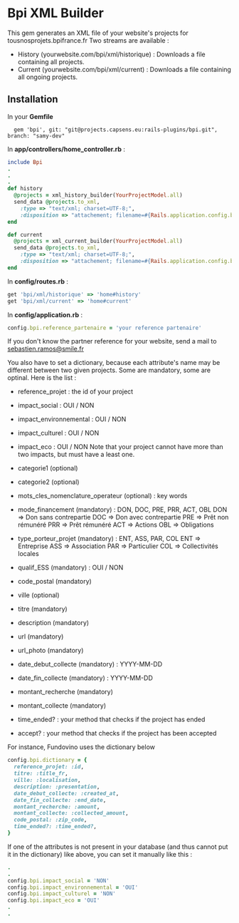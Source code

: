# Bpi XML Builder

This gem generates an XML file of your website's projects for tousnosprojets.bpifrance.fr
Two streams are available :
- History (yourwebsite.com/bpi/xml/historique) : Downloads a file containing all projects.
- Current (yourwebsite.com/bpi/xml/current) : Downloads a file containing all ongoing projects.

## Installation

In your **Gemfile**

```
  gem 'bpi', git: "git@projects.capsens.eu:rails-plugins/bpi.git", branch: "samy-dev"
```

In **app/controllers/home_controller.rb** :

```ruby
include Bpi
.
.
.
def history
  @projects = xml_history_builder(YourProjectModel.all)
  send_data @projects.to_xml,
    :type => "text/xml; charset=UTF-8;",
    :disposition => "attachement; filename=#{Rails.application.config.bpi.reference_partenaire}_historique.xml"
end

def current
  @projects = xml_current_builder(YourProjectModel.all)
  send_data @projects.to_xml,
    :type => "text/xml; charset=UTF-8;",
    :disposition => "attachement; filename=#{Rails.application.config.bpi.reference_partenaire}.xml"
end
```

In **config/routes.rb** :

```ruby
get 'bpi/xml/historique' => 'home#history'
get 'bpi/xml/current' => 'home#current'
```

In **config/application.rb** :

```ruby
config.bpi.reference_partenaire = 'your reference partenaire'
```
If you don't know the partner reference for your website, send a mail to sebastien.ramos@smile.fr

You also have to set a dictionary, because each attribute's name may be different between two given projects. Some are mandatory,
some are optinal. Here is the list :

* reference_projet : the id of your project
* impact_social : OUI / NON
* impact_environnemental : OUI / NON
* impact_culturel : OUI / NON
* impact_eco : OUI / NON
Note that your project cannot have more than two impacts, but must have a least one.
* categorie1 (optional)
* categorie2 (optional)
* mots_cles_nomenclature_operateur (optional) : key words
* mode_financement (mandatory) : DON, DOC, PRE, PRR, ACT, OBL
DON => Don sans contrepartie
DOC => Don avec contrepartie
PRE => Prêt non rémunéré
PRR => Prêt rémunéré
ACT => Actions
OBL => Obligations

* type_porteur_projet (mandatory) : ENT, ASS, PAR, COL
ENT => Entreprise
ASS => Association
PAR => Particulier
COL => Collectivités locales
* qualif_ESS (mandatory) : OUI / NON
* code_postal (mandatory)
* ville (optional)
* titre (mandatory)
* description (mandatory)
* url (mandatory)
* url_photo (mandatory)
* date_debut_collecte (mandatory) : YYYY-MM-DD
* date_fin_collecte (mandatory) : YYYY-MM-DD
* montant_recherche (mandatory)
* montant_collecte (mandatory)
* time_ended? : your method that checks if the project has ended
* accept? : your method that checks if the project has been accepted

For instance, Fundovino uses the dictionary below

```ruby
config.bpi.dictionary = {
  reference_projet: :id,
  titre: :title_fr,
  ville: :localisation,
  description: :presentation,
  date_debut_collecte: :created_at,
  date_fin_collecte: :end_date,
  montant_recherche: :amount,
  montant_collecte: :collected_amount,
  code_postal: :zip_code,
  time_ended?: :time_ended?,
}
```

If one of the attributes is not present in your database (and thus cannot put it in the dictionary) like above,
you can set it manually like this :

```ruby
.
.
config.bpi.impact_social = 'NON'
config.bpi.impact_environnemental = 'OUI'
config.bpi.impact_culturel = 'NON'
config.bpi.impact_eco = 'OUI'
.
.
```
